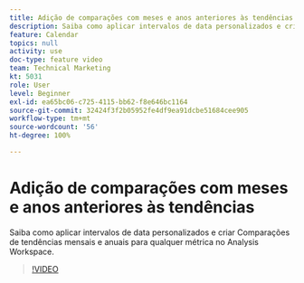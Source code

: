 ```yaml
---
title: Adição de comparações com meses e anos anteriores às tendências
description: Saiba como aplicar intervalos de data personalizados e criar Comparações de tendências mensais e anuais para qualquer métrica no Analysis Workspace.
feature: Calendar
topics: null
activity: use
doc-type: feature video
team: Technical Marketing
kt: 5031
role: User
level: Beginner
exl-id: ea65bc06-c725-4115-bb62-f8e646bc1164
source-git-commit: 32424f3f2b05952fe4df9ea91dcbe51684cee905
workflow-type: tm+mt
source-wordcount: '56'
ht-degree: 100%

---
```


# Adição de comparações com meses e anos anteriores às tendências

Saiba como aplicar intervalos de data personalizados e criar Comparações de tendências mensais e anuais para qualquer métrica no Analysis Workspace.

>[!VIDEO](https://video.tv.adobe.com/v/33772/?quality=12)
